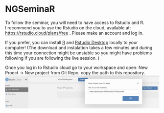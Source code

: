 # NGSeminaR  

To follow the seminar, you will need to have access to Rstudio and R.  
I recommend you to use the Rstudio on the cloud, available at: https://rstudio.cloud/plans/free  . Please make an account and log in. 

If you prefer, you can install [R](https://cloud.r-project.org/) and [Rstudio Desktop](https://rstudio.com/products/rstudio/) locally to your computer! (The download and instalation takes a few minutes and during this time your connection might be unstable so you might have problems following if you are following the live session. )


Once you log in to Rstudio cloud go to your workspace and open:
New Proect -> New project from Git Repo.
copy the path to this repository. 
![img1](https://github.com/NGSchoolEU/NGSeminaR/blob/master/newprojectfromgitrepo.PNG?raw=true)


